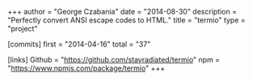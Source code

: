 +++
author = "George Czabania"
date = "2014-08-30"
description = "Perfectly convert ANSI escape codes to HTML."
title = "termio"
type = "project"

[commits]
  first = "2014-04-16"
  total = "37"

[links]
  Github = "https://github.com/stayradiated/termio"
  npm = "https://www.npmjs.com/package/termio"
+++

